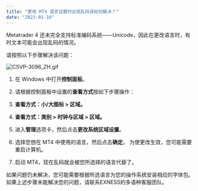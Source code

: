 ```yaml
---
title: "更改 MT4 语言设置时出现乱码该如何解决？"
date: "2023-01-10"
---
```


Metatrader 4 还未完全支持标准编码系统——Unicode，因此在更改语言时，有时文本可能会出现乱码的情况。

请按照以下步骤解决该问题：

![CSVP-3096_ZH.gif](https://cdn.jsdelivr.net/gh/jarlin8/OSS@main/exhelp/CSVP-3096_ZH.gif)

1. 在 Windows 中打开**控制面板**。
2. 请根据控制面板中设置的**查看方式**按如下步骤操作：

1. **查看方式：小/大图标 > 区域。**
2. **查看方式：类别 > 时钟与区域 > 区域。**

3. 进入**管理**选项卡，然后点击**更改系统区域设置**。
4. 选择您想在 MT4 中使用的语言，然后点击**确定**。 为使更改生效，您可能需要重启计算机。
5. 启动 MT4，现在乱码就会被您所选择的语言代替了。

如果问题仍未解决，您可能需要根据所选语言为您的操作系统安装相应的字体包。 如果上述步骤未能解决您的问题，请联系EXNESS的多语种客服团队。
